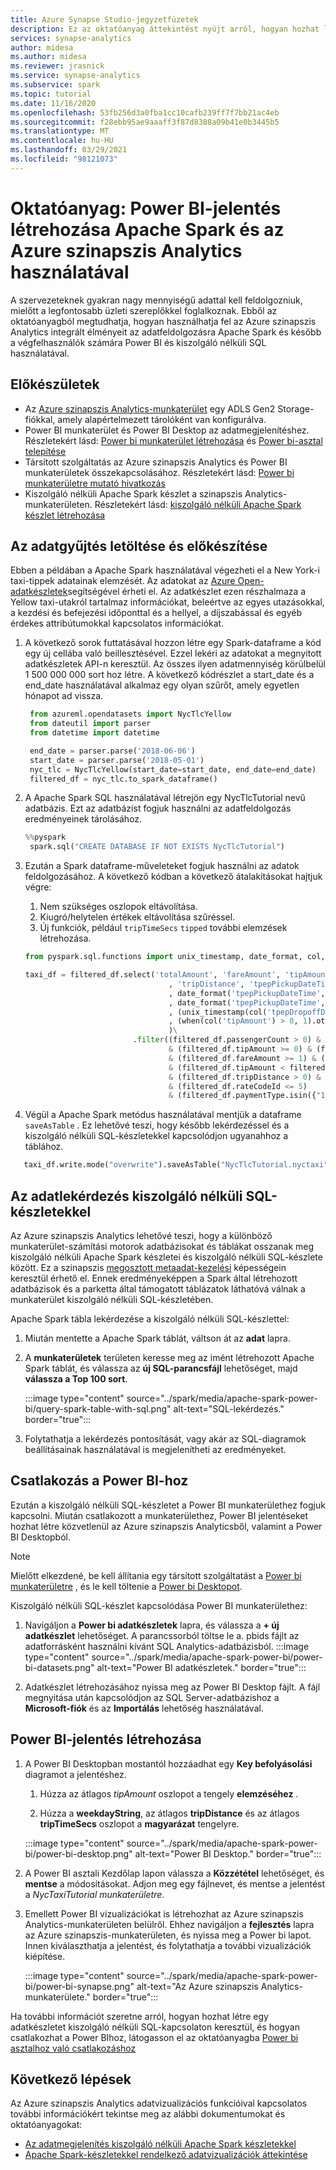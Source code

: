 ```yaml
---
title: Azure Synapse Studio-jegyzetfüzetek
description: Ez az oktatóanyag áttekintést nyújt arról, hogyan hozhat létre Power BI irányítópultot a Apache Spark és egy kiszolgáló nélküli SQL-készlet használatával.
services: synapse-analytics
author: midesa
ms.author: midesa
ms.reviewer: jrasnick
ms.service: synapse-analytics
ms.subservice: spark
ms.topic: tutorial
ms.date: 11/16/2020
ms.openlocfilehash: 53fb256d3a0fba1cc10cafb239ff7f7bb21ac4eb
ms.sourcegitcommit: f28ebb95ae9aaaff3f87d8388a09b41e0b3445b5
ms.translationtype: MT
ms.contentlocale: hu-HU
ms.lasthandoff: 03/29/2021
ms.locfileid: "98121073"
---
```

# <a name="tutorial-create-a-power-bi-report-using-apache-spark-and-azure-synapse-analytics"></a>Oktatóanyag: Power BI-jelentés létrehozása Apache Spark és az Azure szinapszis Analytics használatával

A szervezeteknek gyakran nagy mennyiségű adattal kell feldolgozniuk, mielőtt a legfontosabb üzleti szereplőkkel foglalkoznak. Ebből az oktatóanyagból megtudhatja, hogyan használhatja fel az Azure szinapszis Analytics integrált élményeit az adatfeldolgozásra Apache Spark és később a végfelhasználók számára Power BI és kiszolgáló nélküli SQL használatával.

## <a name="before-you-begin"></a>Előkészületek
- Az [Azure szinapszis Analytics-munkaterület](../quickstart-create-workspace.md) egy ADLS Gen2 Storage-fiókkal, amely alapértelmezett tárolóként van konfigurálva. 
- Power BI munkaterület és Power BI Desktop az adatmegjelenítéshez. Részletekért lásd: [Power bi munkaterület létrehozása](/power-bi/service-create-the-new-workspaces) és [Power bi-asztal telepítése](https://powerbi.microsoft.com/downloads/)
- Társított szolgáltatás az Azure szinapszis Analytics és Power BI munkaterületek összekapcsolásához. Részletekért lásd: [Power bi munkaterületre mutató hivatkozás](../quickstart-power-bi.md)
- Kiszolgáló nélküli Apache Spark készlet a szinapszis Analytics-munkaterületen. Részletekért lásd: [kiszolgáló nélküli Apache Spark készlet létrehozása](../quickstart-create-apache-spark-pool-studio.md)
  
## <a name="download-and-prepare-the-data"></a>Az adatgyűjtés letöltése és előkészítése
Ebben a példában a Apache Spark használatával végezheti el a New York-i taxi-tippek adatainak elemzését. Az adatokat az [Azure Open-adatkészletek](https://azure.microsoft.com/services/open-datasets/catalog/nyc-taxi-limousine-commission-yellow-taxi-trip-records/)segítségével érheti el. Az adatkészlet ezen részhalmaza a Yellow taxi-utakról tartalmaz információkat, beleértve az egyes utazásokkal, a kezdési és befejezési időponttal és a hellyel, a díjszabással és egyéb érdekes attribútumokkal kapcsolatos információkat.

1. A következő sorok futtatásával hozzon létre egy Spark-dataframe a kód egy új cellába való beillesztésével. Ezzel lekéri az adatokat a megnyitott adatkészletek API-n keresztül. Az összes ilyen adatmennyiség körülbelül 1 500 000 000 sort hoz létre. A következő kódrészlet a start_date és a end_date használatával alkalmaz egy olyan szűrőt, amely egyetlen hónapot ad vissza.
   
   ```python
    from azureml.opendatasets import NycTlcYellow
    from dateutil import parser
    from datetime import datetime

    end_date = parser.parse('2018-06-06')
    start_date = parser.parse('2018-05-01')
    nyc_tlc = NycTlcYellow(start_date=start_date, end_date=end_date)
    filtered_df = nyc_tlc.to_spark_dataframe()
   ```
2. A Apache Spark SQL használatával létrejön egy NycTlcTutorial nevű adatbázis. Ezt az adatbázist fogjuk használni az adatfeldolgozás eredményeinek tárolásához.
   ```python
   %%pyspark
    spark.sql("CREATE DATABASE IF NOT EXISTS NycTlcTutorial")
   ```
3. Ezután a Spark dataframe-műveleteket fogjuk használni az adatok feldolgozásához. A következő kódban a következő átalakításokat hajtjuk végre:
   1. Nem szükséges oszlopok eltávolítása.
   2. Kiugró/helytelen értékek eltávolítása szűréssel.
   3. Új funkciók, például ```tripTimeSecs``` ```tipped``` további elemzések létrehozása.
    ```python
    from pyspark.sql.functions import unix_timestamp, date_format, col, when

    taxi_df = filtered_df.select('totalAmount', 'fareAmount', 'tipAmount', 'paymentType', 'rateCodeId', 'passengerCount'\
                                    , 'tripDistance', 'tpepPickupDateTime', 'tpepDropoffDateTime'\
                                    , date_format('tpepPickupDateTime', 'hh').alias('pickupHour')\
                                    , date_format('tpepPickupDateTime', 'EEEE').alias('weekdayString')\
                                    , (unix_timestamp(col('tpepDropoffDateTime')) - unix_timestamp(col('tpepPickupDateTime'))).alias('tripTimeSecs')\
                                    , (when(col('tipAmount') > 0, 1).otherwise(0)).alias('tipped')
                                    )\
                            .filter((filtered_df.passengerCount > 0) & (filtered_df.passengerCount < 8)\
                                    & (filtered_df.tipAmount >= 0) & (filtered_df.tipAmount <= 25)\
                                    & (filtered_df.fareAmount >= 1) & (filtered_df.fareAmount <= 250)\
                                    & (filtered_df.tipAmount < filtered_df.fareAmount)\
                                    & (filtered_df.tripDistance > 0) & (filtered_df.tripDistance <= 100)\
                                    & (filtered_df.rateCodeId <= 5)
                                    & (filtered_df.paymentType.isin({"1", "2"})))
    ```
4. Végül a Apache Spark metódus használatával mentjük a dataframe ```saveAsTable``` . Ez lehetővé teszi, hogy később lekérdezéssel és a kiszolgáló nélküli SQL-készletekkel kapcsolódjon ugyanahhoz a táblához.
  ```python
     taxi_df.write.mode("overwrite").saveAsTable("NycTlcTutorial.nyctaxi")
  ```
   
## <a name="query-data-using-serverless-sql-pools"></a>Az adatlekérdezés kiszolgáló nélküli SQL-készletekkel
Az Azure szinapszis Analytics lehetővé teszi, hogy a különböző munkaterület-számítási motorok adatbázisokat és táblákat osszanak meg kiszolgáló nélküli Apache Spark készletei és kiszolgáló nélküli SQL-készlete között. Ez a szinapszis [megosztott metaadat-kezelési](../metadata/overview.md) képességein keresztül érhető el. Ennek eredményeképpen a Spark által létrehozott adatbázisok és a parketta által támogatott táblázatok láthatóvá válnak a munkaterület kiszolgáló nélküli SQL-készletében.

Apache Spark tábla lekérdezése a kiszolgáló nélküli SQL-készlettel:
   1. Miután mentette a Apache Spark táblát, váltson át az **adat** lapra.
   
   2. A **munkaterületek** területen keresse meg az imént létrehozott Apache Spark táblát, és válassza az **új SQL-parancsfájl** lehetőséget, majd **válassza a Top 100 sort**. 
      
      :::image type="content" source="../spark/media/apache-spark-power-bi/query-spark-table-with-sql.png" alt-text="SQL-lekérdezés." border="true":::

   3. Folytathatja a lekérdezés pontosítását, vagy akár az SQL-diagramok beállításainak használatával is megjelenítheti az eredményeket.

## <a name="connect-to-power-bi"></a>Csatlakozás a Power BI-hoz
Ezután a kiszolgáló nélküli SQL-készletet a Power BI munkaterülethez fogjuk kapcsolni. Miután csatlakozott a munkaterülethez, Power BI jelentéseket hozhat létre közvetlenül az Azure szinapszis Analyticsből, valamint a Power BI Desktopból.

>[!Note]
> Mielőtt elkezdené, be kell állítania egy társított szolgáltatást a [Power bi munkaterületre](../quickstart-power-bi.md) , és le kell töltenie a [Power bi Desktopot](/power-bi/service-create-the-new-workspaces).  

Kiszolgáló nélküli SQL-készlet kapcsolódása Power BI munkaterülethez:

1.  Navigáljon a **Power bi adatkészletek** lapra, és válassza a **+ új adatkészlet** lehetőséget. A parancssorból töltse le a. pbids fájlt az adatforrásként használni kívánt SQL Analytics-adatbázisból. 
   :::image type="content" source="../spark/media/apache-spark-power-bi/power-bi-datasets.png" alt-text="Power BI adatkészletek." border="true":::

2.  Adatkészlet létrehozásához nyissa meg az Power BI Desktop fájlt. A fájl megnyitása után kapcsolódjon az SQL Server-adatbázishoz a **Microsoft-fiók** és az **Importálás** lehetőség használatával. 
   

## <a name="create-a-power-bi-report"></a>Power BI-jelentés létrehozása
1. A Power BI Desktopban mostantól hozzáadhat egy **Key befolyásolási** diagramot a jelentéshez.
   
   1. Húzza az átlagos *tipAmount* oszlopot a tengely **elemzéséhez** .
   
   2. Húzza a **weekdayString**, az átlagos **tripDistance** és az átlagos **tripTimeSecs** oszlopot a **magyarázat** tengelyre. 
   
   :::image type="content" source="../spark/media/apache-spark-power-bi/power-bi-desktop.png" alt-text="Power BI Desktop." border="true":::

2. A Power BI asztali Kezdőlap lapon válassza a **Közzététel** lehetőséget, és **mentse** a módosításokat. Adjon meg egy fájlnevet, és mentse a jelentést a *NycTaxiTutorial munkaterületre*.
   
3. Emellett Power BI vizualizációkat is létrehozhat az Azure szinapszis Analytics-munkaterületen belülről. Ehhez navigáljon a **fejlesztés** lapra az Azure szinapszis-munkaterületen, és nyissa meg a Power bi lapot. Innen kiválaszthatja a jelentést, és folytathatja a további vizualizációk kiépítése. 
   
   :::image type="content" source="../spark/media/apache-spark-power-bi/power-bi-synapse.png" alt-text="Az Azure szinapszis Analytics-munkaterülete." border="true":::

Ha további információt szeretne arról, hogyan hozhat létre egy adatkészletet kiszolgáló nélküli SQL-kapcsolaton keresztül, és hogyan csatlakozhat a Power BIhoz, látogasson el az oktatóanyagba [Power bi asztalhoz való csatlakozáshoz](../../synapse-analytics/sql/tutorial-connect-power-bi-desktop.md)

## <a name="next-steps"></a>Következő lépések
Az Azure szinapszis Analytics adatvizualizációs funkcióival kapcsolatos további információkért tekintse meg az alábbi dokumentumokat és oktatóanyagokat:
   - [Az adatmegjelenítés kiszolgáló nélküli Apache Spark készletekkel](../spark/apache-spark-data-visualization-tutorial.md)
   - [Apache Spark-készletekkel rendelkező adatvizualizációk áttekintése](../spark/apache-spark-data-visualization.md)
